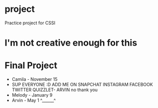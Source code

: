 # project
Practice project for CSSI

# I'm not creative enough for this
# Final Project

 * Camila - November 15
 * SUP EVERYONE :D ADD ME ON SNAPCHAT INSTAGRAM FACEBOOK TWITTER QUIZZLET- ARVIN no thank you
 * Melody - January 9
 * Arvin - May 1 ^______^
